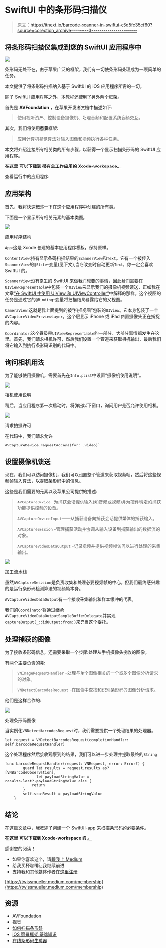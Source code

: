 # SwiftUI 中的条形码扫描仪

> 原文：<https://itnext.io/barcode-scanner-in-swiftui-c6d5fc35cf60?source=collection_archive---------3----------------------->

## 将条形码扫描仪集成到您的 SwiftUI 应用程序中

![](img/fc7cd78c3301987b9511981b0a7c2592.png)

条形码无处不在，由于苹果广泛的框架，我们有一切使条形码处理成为一项简单的任务。

本文提供了将条形码扫描纳入基于 SwiftUI 的 iOS 应用程序所需的一切。

除了 SwiftUI 应用程序之外，本教程还使用了另外两个框架。

首先是 **AVFoundation** ，在苹果开发者文档中描述如下:

> 使用视听资产、控制设备摄像机、处理音频和配置系统音频交互。

其次，我们将使用**愿景**框架:

> 应用计算机视觉算法对输入图像和视频执行各种任务。

本文将介绍连接所有相关类的所有步骤，以获得一个显示扫描条形码的 SwiftUI 应用程序。

**在这里** **可以下载到** [**带有全工作应用的 Xcode-workspace。**](https://www.buymeacoffee.com/twissmueller/e/33853)

查看运行中的应用程序:

## 应用架构

首先，我将快速概述一下在这个应用程序中创建的所有类。

下面是一个显示所有相关元素的基本类图。

![](img/6484db51a27be677f833e9832facdec7.png)

应用程序结构

`App`:这是 Xcode 创建的基本应用程序模板，保持原样。

`ContentView`:持有显示条码扫描结果的`ScannerView`和`Text`。它有一个被传入`ScannerView`的`@State`-变量(见下文),当它改变时自动更新`Text`。你一定会喜欢 SwiftUI 的。

`ScannerView`:没有原生的 SwiftUI 来做我们想要的事情，因此我们需要在`UIViewRepresentable`中包装一个`UIView`来显示我们的摄像机视频馈送，正如我在文章[“在 SwiftUI 中使用 UIView 和 UIViewController”](/using-uiview-in-swiftui-ec4e2b39451b)中解释的那样。这个视图的任务是通过它的`@Binding`-变量将扫描结果暴露给它的父视图。

`CameraView`:这就是我上面提到的被“扫描视图”包装的`UIView`。它本身包装了一个`AVCaptureVideoPreviewLayer`，这个层显示 iPhone 或 iPad 内置摄像头正在捕捉的内容。

`Coordinator`:这个班级是`UIViewRepresentable`的一部分，大部分事情都发生在这里。首先，我们请求相机许可，然后我们设置一个管道来获取相机输出，最后我们将它输入到执行条形码识别的代码中。

## 询问相机用法

为了能够使用摄像机，需要首先在`Info.plist`中设置“摄像机使用说明”。

![](img/76fb80c11f6f71470e3d00abc80c401f.png)

相机使用说明

稍后，当应用程序第一次启动时，将弹出以下窗口，询问用户是否允许使用相机。

![](img/e727a63ebaa4efde8200cc3eba1bca92.png)

请求拍摄许可

在代码中，我们请求允许

```
AVCaptureDevice.requestAccess(for: .video)`
```

## 设置摄像机馈送

现在，我们可以访问摄像机，我们可以设置整个管道来获取视频帧，然后将这些视频帧输入算法，以提取条形码中的信息。

这些是我们需要的元素以及苹果公司提供的描述:

> `AVCaptureDevice` -为捕获会话提供输入(如音频或视频)并为硬件特定的捕获功能提供控制的设备。
> 
> `AVCaptureDeviceInput`‌——从捕获设备向捕获会话提供媒体的捕获输入。
> 
> `AVCaptureSession` -管理捕获活动并协调从输入设备到捕获输出的数据流的对象。
> 
> `AVCaptureVideoDataOutput` -记录视频并提供视频帧访问以进行处理的采集输出。

![](img/c2c64b26ecd34cc529ddf903f5e80cea.png)

加工流水线

虽然`AVCaptureSesssion`是负责收集和处理必要视频帧的中心，但我们最终感兴趣的是运行条形码检测算法的视频帧本身。

`AVCaptureVideoDataOutput`有一个接收采集输出和样本缓冲的代表。

我们的`Coordinator`将通过继承`AVCaptureVideoDataOutputSampleBufferDelegate`并实现`captureOutput(_:didOutput:from:)`来充当这个委托。

## 处理捕获的图像

为了接收条形码信息，还需要采取一个步骤:处理从手机摄像头接收的图像。

有两个主要负责的类:

> `VNImageRequestHandler` -处理与单个图像相关的一个或多个图像分析请求的对象。
> 
> `VNDetectBarcodesRequest` -在图像中查找和识别条形码的图像分析请求。

他们是这样合作的:

![](img/e593209eca5716b750a879d048bd6f6b.png)

处理条形码图像

当实例化`VNDetectBarcodesRequest`时，我们需要提供一个处理结果的处理器。

```
let request = VNDetectBarcodesRequest(completionHandler: self.barcodeRequestHandler)
```

这个处理程序然后接收观察到的结果，我们可以进一步处理并提取最终的`String`

```
func barcodeRequestHandler(request: VNRequest, error: Error?) {
        guard let results = request.results as? [VNBarcodeObservation],
              let payloadStringValue = results.last?.payloadStringValue else {
            return
        }
        self.scanResult = payloadStringValue
    }
```

## 结论

在这篇文章中，我概述了创建一个 SwiftUI-app 来扫描条形码的必要条件。

**在这里** **可以下载到 Xcode-workspace 的** [**。**](https://www.buymeacoffee.com/twissmueller/e/33853)

感谢您的阅读！

*   如果你喜欢这个，请[跟我上 Medium](https://twissmueller.medium.com/)
*   给我买杯咖啡让我继续前进
*   支持我和其他媒体作者[在这里注册](https://twissmueller.medium.com/membership)

[https://twissmueller.medium.com/membership](https://twissmueller.medium.com/membership)

## 资源

*   AVFoundation
*   [视觉](https://developer.apple.com/documentation/vision)
*   [如何扫描条形码](https://www.hackingwithswift.com/example-code/media/how-to-scan-a-barcode)
*   [iOS 愿景框架:基础知识](https://medium.com/academy-eldoradocps/vision-framework-for-ios-an-introduction-78d02c3e1ef)
*   [在线条形码生成器](https://www.barcode-generator.de/V2/en/index.jsp)
